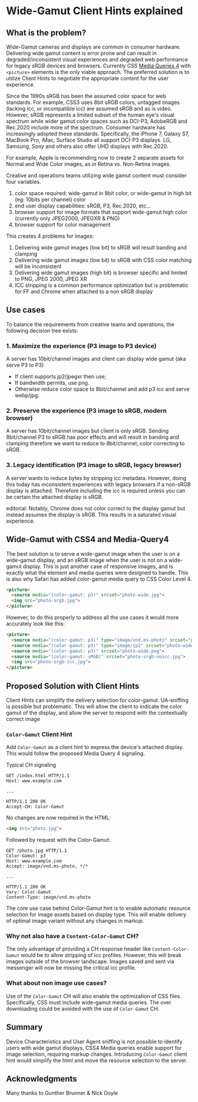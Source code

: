 # Wide-Gamut Client Hints explained

## What is the problem?

Wide-Gamut cameras and displays are common in consumer hardware. Delivering wide gamut content is error prone and can result in degraded/inconsistent visual experiences and degraded web performance for legacy sRGB devices and browsers. Currently CSS [Media Queries 4](https://drafts.csswg.org/mediaqueries-4/#color-gamut) with `<picture>` elements is the only viable approach. The preferred solution is to utilize Client Hints to negotiate the appropriate content for the user experience.

Since the 1990s sRGB has been the assumed color space for web standards. For example, CSS3 uses 8bit sRGB colors, untagged images (lacking icc, or incompatible icc) are assumed sRGB and as is video. However, sRGB represents a limited subset of the human eye's visual spectrum while wider gamut color spaces such as DCI-P3, AdobeRGB and Rec.2020 include more of the spectrum. Consumer hardware has increasingly adopted these standards. Specifically, the iPhone 7, Galaxy S7, MacBook Pro, iMac, Surface Studio all support DCI-P3 displays. LG, Samsung, Sony and others also offer UHD displays with Rec.2020.

For example, Apple is recommending now to create 2 separate assets for Normal and Wide Color images, as in Retina vs. Non-Retina images.

Creative and operations teams utilizing wide gamut content must consider four variables.

1. color space required: wide-gamut in 8bit color, or wide-gamut in high bit (eg: 10bits per channel) color
2. end user display capabilities: sRGB, P3, Rec.2020, etc...
4. browser support for image formats that support wide-gamut high color (currently only JPEG2000, JPEGXR & PNG) 
5. browser support for color management

This creates 4 problems for images:

1. Delivering wide gamut images (low bit) to sRGB will result banding and clamping
2. Delivering wide gamut images (low bit) to sRGB with CSS color matching will be inconsistent 
3. Delivering wide gamut images (high bit) is browser specific and limited to PNG, JPEG 2000, JPEG XR
4. ICC stripping is a common performance optimization but is problematic for FF and Chrome when attached to a non sRGB display

## Use cases

To balance the requirements from creative teams and operations, the following decision tree exists:

### 1. Maximize the experience (P3 image to P3 device)
A server has 10bit/channel images and client can display wide gamut (aka serve P3 to P3)

* If client supports jp2/jpegxr then use;
* If bandwidth permits, use png.
* Otherwise reduce color space to 8bit/channel and add p3 icc and serve webp/jpg.

### 2. Preserve the experience (P3 image to sRGB, modern browser)
A server has 10bit/channel images but client is only sRGB. Sending 8bit/channel P3 to sRGB has poor effects and will result in banding and clamping therefore we want to reduce to 8bit/channel, color correcting to sRGB.

### 3. Legacy identification (P3 image to sRGB, legacy browser)
A server wants to reduce bytes by stripping icc metadata. However, doing this today has inconsistent experiences with legacy browsers if a non-sRGB display is attached. Therefore including the icc is required unless you can be certain the attached display is sRGB.

editorial: Notably, Chrome does not color correct to the display gamut but instead assumes the display is sRGB. This results in a saturated visual experience. 

## Wide-Gamut with CSS4 and Media-Query4

The best solution is to serve a wide-gamut image when the user is on a wide-gamut display, and an sRGB image when the user is not on a wide-gamut display. This is just another case of responsive images, and is exactly what the element and media queries were designed to handle.
This is also why Safari has added color-gamut media query to CSS Color Level 4.

```html
<picture>
  <source media="(color-gamut: p3)" srcset="photo-wide.jpg">
  <img src="photo-srgb.jpg">
</picture>
```

However, to do this properly to address all the use cases it would more accurately look like this:

```html
<picture>
  <source media="(color-gamut: p3)" type="image/vnd.ms-photo" srcset="photo-wide.jxr">
  <source media="(color-gamut: p3)" type="image/jp2" srcset="photo-wide.jp2">
  <source media="(color-gamut: p3)" srcset="photo-wide.png">
  <source media="(color-gamut: sRGB)" srcset="photo-srgb-noicc.jpg">
  <img src="photo-srgb-icc.jpg">
</picture>
```

## Proposed Solution with Client Hints
Client Hints can simplify the delivery selection for color-gamut. UA-sniffing is possible but problematic. This will allow the client to indicate the color gamut of the display, and allow the server to respond with the contextually correct image

### `Color-Gamut` Client Hint

Add `Color-Gamut` as a client hint to express the device's attached display. This would follow the proposed Media Query 4 signaling. 

Typical CH signaling

```http
GET /index.html HTTP/1.1
Host: www.example.com

...

HTTP/1.1 200 OK
Accept-CH: Color-Gamut
```

No changes are now required in the HTML:

```html
<img src="photo.jpg">
```

Followed by request with the Color-Gamut:

```http
GET /photo.jpg HTTP/1.1
Color-Gamut: p3
Host: www.example.com
Accept: image/vnd.ms-photo, */*

...

HTTP/1.1 200 OK
Vary: Color-Gamut
Content-Type: image/vnd.ms-photo

```

The core use case behind Color-Gamut hint is to enable automatic resource selection for image assets based on display type. This will enable delivery of optimal image variant without any changes in markup.

### Why not also have a `Content-Color-Gamut` CH?
The only advantage of providing a CH response header like `Content-Color-Gamut` would be to allow stripping of icc profiles. However, this will break images outside of the browser landscape. Images saved and sent via messenger will now be missing the critical icc profile.

### What about non image use cases?

Use of the `Color-Gamut` CH will also enable the optimization of CSS files. Specifically, CSS must include wide-gamut media queries. The over downloading could be avoided with the use of `Color-Gamut` CH.


## Summary
Device Characteristics and User Agent sniffing is not possible to identify users with wide gamut displays. CSS4 Media queries enable support for image selection, requiring markup changes. Introducing `Color-Gamut` client hint would simplify the html and move the resource selection to the server. 

## Acknowledgments

Many thanks to Gunther Brunner & Nick Doyle